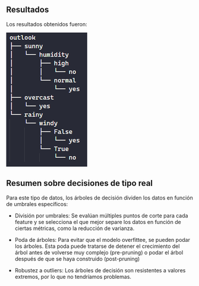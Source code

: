 ## Resultados

Los resultados obtenidos fueron:

![alt text](tree.png)

## Resumen sobre decisiones de tipo real

Para este tipo de datos, los árboles de decisión dividen los datos en función de umbrales específicos:

- División por umbrales: Se evalúan múltiples puntos de corte para cada feature y se selecciona el que mejor separe los datos en función de ciertas métricas, como la reducción de varianza.

- Poda de árboles: Para evitar que el modelo overfittee, se pueden podar los árboles. Esta poda puede tratarse de detener el crecimiento del árbol antes de volverse muy complejo (pre-pruning) o podar el árbol después de que se haya construido (post-pruning)

- Robustez a outliers: Los árboles de decisión son resistentes a valores extremos, por lo que no tendríamos problemas.